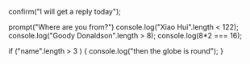 confirm("I will get a reply today");

prompt("Where are you from?")
console.log("Xiao Hui".length < 122);
console.log("Goody Donaldson".length > 8);
console.log(8*2 === 16);

if ("name".length > 3 ) {
    console.log("then the globe is round");
}
